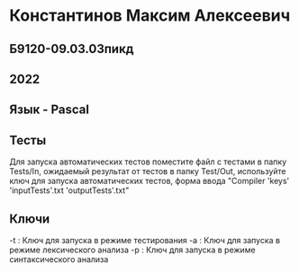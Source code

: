 ﻿# Константинов Максим Алексеевич
## Б9120-09.03.03пикд
## 2022
## Язык - Pascal

## Тесты
Для запуска автоматических тестов поместите файл с тестами в папку Tests/In, ожидаемый результат от тестов в папку Test/Out, используйте ключ для запуска автоматических тестов, форма ввода "Compiler 'keys' 'inputTests'.txt 'outputTests'.txt"

## Ключи
-t : Ключ для запуска в режиме тестирования 
-a : Ключ для запуска в режиме лексического анализа
-p : Ключ для запуска в режиме синтаксического анализа
